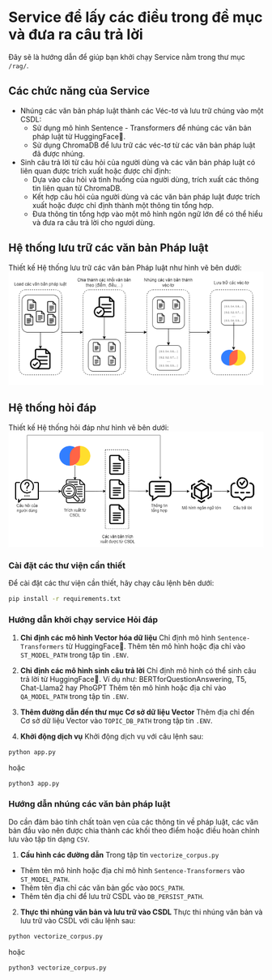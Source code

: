 # Service để lấy các điều trong đề mục và đưa ra câu trả lời

Đây sẽ là hướng dẫn để giúp bạn khởi chạy Service nằm trong thư mục `/rag/`.

## Các chức năng của Service 
- Nhúng các văn bản pháp luật thành các Véc-tơ và lưu trữ chúng vào một CSDL:
    - Sử dụng mô hình Sentence - Transformers để nhúng các văn bản pháp luật từ HuggingFace🤗.
    - Sử dụng ChromaDB để lưu trữ các véc-tơ từ các văn bản pháp luật đã được nhúng.
- Sinh câu trả lời từ câu hỏi của người dùng và các văn bản pháp luật có liên quan được trích xuất hoặc được chỉ định:
    - Dựa vào câu hỏi và tình huống của người dùng, trích xuất các thông tin liên quan từ ChromaDB.
    - Kết hợp câu hỏi của người dùng và các văn bản pháp luật được trích xuất  hoặc được chỉ định thành một thông tin tổng hợp.
    - Đưa thông tin tổng hợp vào một mô hình ngôn ngữ lớn để có thể hiểu và đưa ra câu trả lời cho ngươi dùng.


## Hệ thống lưu trữ các văn bản Pháp luật
Thiết kế Hệ thống lưu trữ các văn bản Pháp luật như hình vẽ bên dưới:
![Kiến trúc hệ thống lưu trữ các văn bản Pháp luật](./rag_flow.png)

## Hệ thống hỏi đáp
Thiết kế Hệ thống hỏi đáp như hình vẽ bên dưới:
![Kiến trúc hệ thống hỏi đáp](./qa.png)

### Cài đặt các thư viện cần thiết
Để cài đặt các thư viện cần thiết, hãy chạy câu lệnh bên dưới:
```bash
pip install -r requirements.txt
```

### Hướng dẫn khởi chạy service Hỏi đáp

1. **Chỉ định các mô hình Vector hóa dữ liệu**
Chỉ định mô hình `Sentence-Transformers` từ HuggingFace🤗.
Thêm tên mô hình hoặc địa chỉ vào `ST_MODEL_PATH` trong tập tin `.ENV`.

2. **Chỉ định các mô hình sinh câu trả lời**
Chỉ định mô hình có thể sinh câu trả lời từ HuggingFace🤗. Ví dụ như: BERTforQuestionAnswering, T5, Chat-Llama2 hay PhoGPT
Thêm tên mô hình hoặc địa chỉ vào `QA_MODEL_PATH` trong tập tin `.ENV`.

3. **Thêm đường dẫn đến thư mục Cơ sở dữ liệu Vector**
Thêm địa chỉ đến Cơ sở dữ liệu Vector vào `TOPIC_DB_PATH` trong tập tin `.ENV`.

4. **Khởi động dịch vụ**
Khởi động dịch vụ với câu lệnh sau:

```bash
python app.py
```
hoặc
```bash
python3 app.py
```
### Hướng dẫn nhúng các văn bản pháp luật
Do cần đảm bảo tính chất toàn vẹn của các thông tin về pháp luật, các văn bản đầu vào nên được chia thành các khối theo điểm hoặc điều hoàn chỉnh lưu vào tập tin dạng `CSV`.
1. **Cấu hình các đường dẫn**
Trong tập tin `vectorize_corpus.py`
- Thêm tên mô hình hoặc địa chỉ mô hình `Sentence-Transformers` vào `ST_MODEL_PATH`.
- Thêm tên địa chỉ các văn bản gốc vào `DOCS_PATH`.
- Thêm tên địa chỉ để lưu trữ CSDL vào `DB_PERSIST_PATH`.
2. **Thực thi nhúng văn bản và lưu trữ vào CSDL**
Thực thi nhúng văn bản và lưu trữ vào CSDL với câu lệnh sau:
```bash
python vectorize_corpus.py
```
hoặc
```bash
python3 vectorize_corpus.py
```